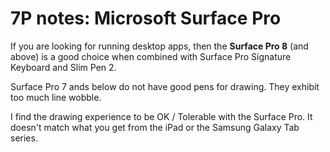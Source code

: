 # 7P notes: Microsoft Surface Pro

If you are looking for running desktop apps, then the **Surface Pro 8** (and above) is a good choice when combined with Surface Pro Signature Keyboard and Slim Pen 2.&#x20;

Surface Pro 7 ands below do not have good pens for drawing. They exhibit too much line wobble.

I find the drawing experience to be OK / Tolerable with the Surface Pro. It doesn't match what you get from the iPad or the Samsung Galaxy Tab series.
